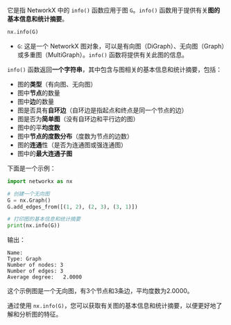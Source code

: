 它是指 NetworkX 中的 `info()` 函数应用于图 `G`。`info()` 函数用于提供有关**图的基本信息和统计摘要**。
```python
nx.info(G)
```
- `G`: 这是一个 NetworkX 图对象，可以是有向图（DiGraph）、无向图（Graph）或多重图（MultiGraph）。`info()` 函数将提供有关此图的信息。

`info()` 函数返回**一个字符串**，其中包含与图相关的基本信息和统计摘要，包括：

- 图的**类型**（有向图、无向图）
- 图中**节点**的数量
- 图中**边**的数量
- 图是否具有**自环边**（自环边是指起点和终点是同一个节点的边）
- 图是否为**简单图**（没有自环边和平行边的图）
- 图中的平**均度数**
- 图中**节点的度数分布**（度数为节点的边数）
- 图的**连通**性（是否为连通图或强连通图）
- 图中的**最大连通子图**

下面是一个示例：

```python
import networkx as nx

# 创建一个无向图
G = nx.Graph()
G.add_edges_from([(1, 2), (2, 3), (3, 1)])

# 打印图的基本信息和统计摘要
print(nx.info(G))
```

输出：

```
Name: 
Type: Graph
Number of nodes: 3
Number of edges: 3
Average degree:   2.0000
```

这个示例图是一个无向图，有3个节点和3条边，平均度数为2.0000。

通过使用 `nx.info(G)`，您可以获取有关图的基本信息和统计摘要，以便更好地了解和分析图的特征。